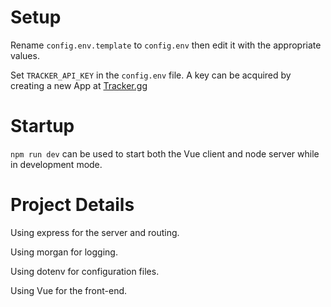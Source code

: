 # Setup

Rename `config.env.template` to `config.env` then edit it with the appropriate values.

Set `TRACKER_API_KEY` in the `config.env` file. A key can be acquired by creating a new App at [Tracker.gg](https://tracker.gg/developers/apps/)

# Startup

`npm run dev` can be used to start both the Vue client and node server while in development mode.

# Project Details

Using express for the server and routing.

Using morgan for logging. 

Using dotenv for configuration files.

Using Vue for the front-end.

